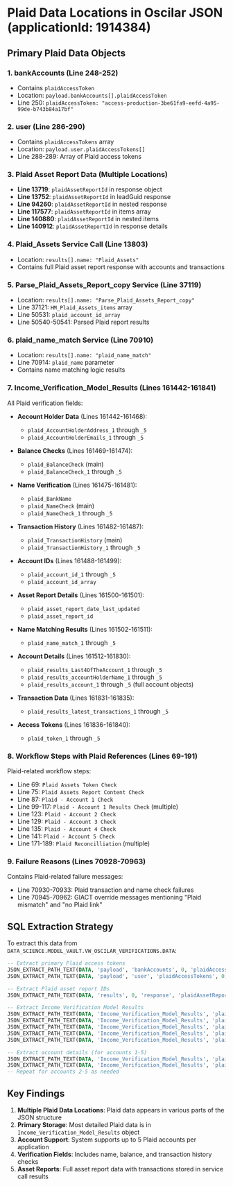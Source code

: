 # Plaid Data Locations in Oscilar JSON (applicationId: 1914384)

## Primary Plaid Data Objects

### 1. **bankAccounts** (Line 248-252)
- Contains `plaidAccessToken` 
- Location: `payload.bankAccounts[].plaidAccessToken`
- Line 250: `plaidAccessToken: "access-production-3be61fa9-eefd-4a95-99de-b743b84a17bf"`

### 2. **user** (Line 286-290)
- Contains `plaidAccessTokens` array
- Location: `payload.user.plaidAccessTokens[]`
- Line 288-289: Array of Plaid access tokens

### 3. **Plaid Asset Report Data** (Multiple Locations)
- **Line 13719**: `plaidAssetReportId` in response object
- **Line 13752**: `plaidAssetReportId` in leadGuid response  
- **Line 94260**: `plaidAssetReportId` in nested response
- **Line 117577**: `plaidAssetReportId` in items array
- **Line 140880**: `plaidAssetReportId` in nested items
- **Line 140912**: `plaidAssetReportId` in response details

### 4. **Plaid_Assets Service Call** (Line 13803)
- Location: `results[].name: "Plaid_Assets"`
- Contains full Plaid asset report response with accounts and transactions

### 5. **Parse_Plaid_Assets_Report_copy Service** (Line 37119)
- Location: `results[].name: "Parse_Plaid_Assets_Report_copy"`
- Line 37121: `HM_Plaid_Assets_items` array
- Line 50531: `plaid_account_id_array`
- Line 50540-50541: Parsed Plaid report results

### 6. **plaid_name_match Service** (Line 70910)
- Location: `results[].name: "plaid_name_match"`
- Line 70914: `plaid_name` parameter
- Contains name matching logic results

### 7. **Income_Verification_Model_Results** (Lines 161442-161841)
All Plaid verification fields:
- **Account Holder Data** (Lines 161442-161468):
  - `plaid_AccountHolderAddress_1` through `_5`
  - `plaid_AccountHolderEmails_1` through `_5`
  
- **Balance Checks** (Lines 161469-161474):
  - `plaid_BalanceCheck` (main)
  - `plaid_BalanceCheck_1` through `_5`
  
- **Name Verification** (Lines 161475-161481):
  - `plaid_BankName`
  - `plaid_NameCheck` (main)
  - `plaid_NameCheck_1` through `_5`
  
- **Transaction History** (Lines 161482-161487):
  - `plaid_TransactionHistory` (main)
  - `plaid_TransactionHistory_1` through `_5`
  
- **Account IDs** (Lines 161488-161499):
  - `plaid_account_id_1` through `_5`
  - `plaid_account_id_array`
  
- **Asset Report Details** (Lines 161500-161501):
  - `plaid_asset_report_date_last_updated`
  - `plaid_asset_report_id`
  
- **Name Matching Results** (Lines 161502-161511):
  - `plaid_name_match_1` through `_5`
  
- **Account Details** (Lines 161512-161830):
  - `plaid_results_Last4OfTheAccount_1` through `_5`
  - `plaid_results_accountHolderName_1` through `_5`  
  - `plaid_results_account_1` through `_5` (full account objects)
  
- **Transaction Data** (Lines 161831-161835):
  - `plaid_results_latest_transactions_1` through `_5`
  
- **Access Tokens** (Lines 161836-161840):
  - `plaid_token_1` through `_5`

### 8. **Workflow Steps with Plaid References** (Lines 69-191)
Plaid-related workflow steps:
- Line 69: `Plaid Assets Token Check`
- Line 75: `Plaid Assets Report Content Check`
- Line 87: `Plaid - Account 1 Check`
- Line 99-117: `Plaid - Account 1 Results Check` (multiple)
- Line 123: `Plaid - Account 2 Check`
- Line 129: `Plaid - Account 3 Check`
- Line 135: `Plaid - Account 4 Check`
- Line 141: `Plaid - Account 5 Check`
- Line 171-189: `Plaid Reconcilliation` (multiple)

### 9. **Failure Reasons** (Lines 70928-70963)
Contains Plaid-related failure messages:
- Line 70930-70933: Plaid transaction and name check failures
- Line 70945-70962: GIACT override messages mentioning "Plaid mismatch" and "no Plaid link"

## SQL Extraction Strategy

To extract this data from `DATA_SCIENCE.MODEL_VAULT.VW_OSCILAR_VERIFICATIONS.DATA`:

```sql
-- Extract primary Plaid access tokens
JSON_EXTRACT_PATH_TEXT(DATA, 'payload', 'bankAccounts', 0, 'plaidAccessToken') as plaid_access_token,
JSON_EXTRACT_PATH_TEXT(DATA, 'payload', 'user', 'plaidAccessTokens', 0) as user_plaid_token,

-- Extract Plaid asset report IDs
JSON_EXTRACT_PATH_TEXT(DATA, 'results', 0, 'response', 'plaidAssetReportId') as plaid_asset_report_id,

-- Extract Income Verification Model Results
JSON_EXTRACT_PATH_TEXT(DATA, 'Income_Verification_Model_Results', 'plaid_asset_report_id') as model_plaid_report_id,
JSON_EXTRACT_PATH_TEXT(DATA, 'Income_Verification_Model_Results', 'plaid_BankName') as plaid_bank_name,
JSON_EXTRACT_PATH_TEXT(DATA, 'Income_Verification_Model_Results', 'plaid_NameCheck') as plaid_name_check,
JSON_EXTRACT_PATH_TEXT(DATA, 'Income_Verification_Model_Results', 'plaid_BalanceCheck') as plaid_balance_check,
JSON_EXTRACT_PATH_TEXT(DATA, 'Income_Verification_Model_Results', 'plaid_TransactionHistory') as plaid_transaction_history,

-- Extract account details (for accounts 1-5)
JSON_EXTRACT_PATH_TEXT(DATA, 'Income_Verification_Model_Results', 'plaid_account_id_1') as plaid_account_1,
JSON_EXTRACT_PATH_TEXT(DATA, 'Income_Verification_Model_Results', 'plaid_results_accountHolderName_1') as plaid_holder_name_1,
-- Repeat for accounts 2-5 as needed
```

## Key Findings

1. **Multiple Plaid Data Locations**: Plaid data appears in various parts of the JSON structure
2. **Primary Storage**: Most detailed Plaid data is in `Income_Verification_Model_Results` object
3. **Account Support**: System supports up to 5 Plaid accounts per application
4. **Verification Fields**: Includes name, balance, and transaction history checks
5. **Asset Reports**: Full asset report data with transactions stored in service call results